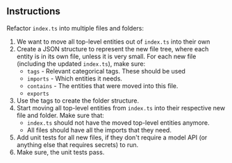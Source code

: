 <!-- Based on https://claude.ai/chat/799fd47a-1119-4e22-bb68-0347ef9325c2 -->
<!-- TODO: Generalize for all files using templates. -->

## Instructions

Refactor `index.ts` into multiple files and folders:

1. We want to move all top-level entities out of `index.ts` into their own
2. Create a JSON structure to represent the new file tree, where each entity is in its own file, unless it is very small. For each new file (including the updated `index.ts`), make sure:
   * `tags` - Relevant categorical tags. These should be used 
   * `imports` - Which entities it needs.
   * `contains` - The entities that were moved into this file.
   * `exports`
3. Use the tags to create the folder structure.
4. Start moving all top-level entities from `index.ts` into their respective new file and folder. Make sure that:
   * `index.ts` should not have the moved top-level entities anymore.
   * All files should have all the imports that they need.
5. Add unit tests for all new files, if they don't require a model API (or anything else that requires secrets) to run.
6. Make sure, the unit tests pass.
